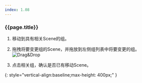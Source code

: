```yaml
---
index: 1.08
---
```

### {{page.title}}

1. 移动到具有相关Scene的组。

1. 拖拽将要变更组的Scene，并拖放到左侧组列表中将要变更的组。
![Drag&Drop][scene-group-change]

1. 点击相关组，确认是否已有移动Scene。

[scene-group-change]: {{site.baseurl}}/assets/tutorials/scene-group-change-01.png
{: style="vertical-align:baseline;max-height: 400px;" }
